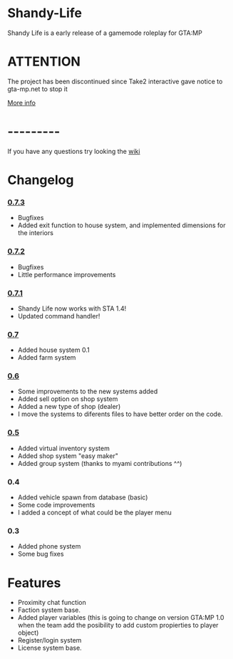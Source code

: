 # Shandy-Life

Shandy Life is a early release of a gamemode roleplay for GTA:MP

# ATTENTION

The project has been discontinued since Take2 interactive gave notice to gta-mp.net to stop it

[More info](https://www.change.org/p/vote-for-the-authorization-of-the-multiplayer-mod-gta-mp-for-gta-v)

# ---------

If you have any questions try looking the [wiki](https://github.com/Daranix/Shandy-Life/wiki)

# Changelog

### [0.7.3](github.com/Daranix/Shandy-Life/commit/b9bb3e6daf139e077c78e12b6edb1428a7f25645)

- Bugfixes
- Added exit function to house system, and implemented dimensions for the interiors

### [0.7.2](github.com/Daranix/Shandy-Life/commit/b9bb3e6daf139e077c78e12b6edb1428a7f25645)

- Bugfixes
- Little performance improvements

### [0.7.1](github.com/Daranix/Shandy-Life/commit/b9bb3e6daf139e077c78e12b6edb1428a7f25645)

- Shandy Life now works with STA 1.4!
- Updated command handler!

### [0.7](https://github.com/Daranix/Shandy-Life/commit/34c3a6fe01e249f675c55af6d66b4b476deb60e6)

- Added house system 0.1
- Added farm system 

### [0.6](https://github.com/Daranix/Shandy-Life/commit/28c45ec6fa7377e09e337090f35d9e8b307f3898)

- Some improvements to the new systems added
- Added sell option on shop system
- Added a new type of shop (dealer)
- I move the systems to diferents files to have better order on the code.

### [0.5](https://github.com/Daranix/Shandy-Life/commit/fae92145ee58fe49a14f8ef7d34d9abe2df96d66)

- Added virtual inventory system
- Added shop system "easy maker"
- Added group system (thanks to myami contributions ^^)

### 0.4

- Added vehicle spawn from database (basic)
- Some code improvements
- I added a concept of what could be the player menu

### 0.3

- Added phone system
- Some bug fixes

# Features

- Proximity chat function
- Faction system base.
- Added player variables (this is going to change on version GTA:MP 1.0 when the team add the posibility to add
  custom propierties to player object)
- Register/login system
- License system base.
